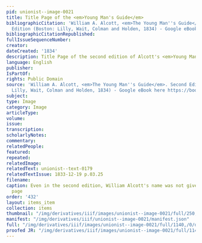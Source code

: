 ```yaml
---
pid: unionist--image-0021
title: Title Page of the <em>Young Man's Guide</em>
bibliographicCitation: 'William A. Alcott, <em>The Young Man''s Guide</em>. Second
  Edition (Boston: Lilly, Wait, Colman and Holden, 1834) - Google eBook here https://books.google.com/books?id=ey9WAAAAMAAJ&printsec=frontcover&source=gbs_ge_summary_r&cad=0#v=onepage&q&f=true'
bibliographicCitationRepublished: 
fullIssueSequenceNumber: 
creator: 
dateCreated: '1834'
description: Title Page of the second edition of Alcott's <em>Young Man's Guide</em>
language: English
publisher: 
IsPartOf: 
rights: Public Domain
source: 'William A. Alcott, <em>The Young Man''s Guide</em>. Second Edition (Boston:
  Lilly, Wait, Colman and Holden, 1834) - Google eBook here https://books.google.com/books?id=ey9WAAAAMAAJ&printsec=frontcover&source=gbs_ge_summary_r&cad=0#v=onepage&q&f=true'
subject: 
type: Image
category: Image
articleType: 
volume: 
issue: 
transcription: 
scholarlyNotes: 
commentary: 
relatedPeople: 
featured: 
repeated: 
relatedImage: 
relatedText: unionist--text-0179
relatedTextIssue: 1833-12-19 p.03.25
filename: 
caption: Even in the second edition, William Alcott's name was not given on the title
  page
order: '432'
layout: items_item
collection: items
thumbnail: "/img/derivatives/iiif/images/unionist--image-0021/full/250,/0/default.jpg"
manifest: "/img/derivatives/iiif/unionist--image-0021/manifest.json"
full: "/img/derivatives/iiif/images/unionist--image-0021/full/1140,/0/default.jpg"
proofed JR: "/img/derivatives/iiif/images/unionist--image-0021/full/1140,/0/default.jpg"
---
```

